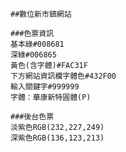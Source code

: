     ##數位新市鎮網站

    ###色票資訊
    基本綠#008681
    深綠#006865
    黃色(含字體)#FAC31F
    下方網站資訊欄字體色#432F00
    輸入關鍵字#999999
    字體：華康新特圓體(P)

    ###後台色票
    淡紫色RGB(232,227,249)
    深紫色RGB(136,123,213)
